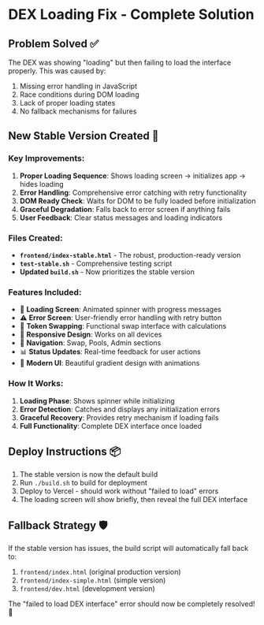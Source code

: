 # DEX Loading Fix - Complete Solution

## Problem Solved ✅
The DEX was showing "loading" but then failing to load the interface properly. This was caused by:
1. Missing error handling in JavaScript
2. Race conditions during DOM loading
3. Lack of proper loading states
4. No fallback mechanisms for failures

## New Stable Version Created 🚀

### Key Improvements:
1. **Proper Loading Sequence**: Shows loading screen → initializes app → hides loading
2. **Error Handling**: Comprehensive error catching with retry functionality
3. **DOM Ready Check**: Waits for DOM to be fully loaded before initialization
4. **Graceful Degradation**: Falls back to error screen if anything fails
5. **User Feedback**: Clear status messages and loading indicators

### Files Created:
- **`frontend/index-stable.html`** - The robust, production-ready version
- **`test-stable.sh`** - Comprehensive testing script
- **Updated `build.sh`** - Now prioritizes the stable version

### Features Included:
- 🌙 **Loading Screen**: Animated spinner with progress messages
- ⚠️ **Error Screen**: User-friendly error handling with retry button
- 🔄 **Token Swapping**: Functional swap interface with calculations
- 📱 **Responsive Design**: Works on all devices
- 🎯 **Navigation**: Swap, Pools, Admin sections
- 📊 **Status Updates**: Real-time feedback for user actions
- 🎨 **Modern UI**: Beautiful gradient design with animations

### How It Works:
1. **Loading Phase**: Shows spinner while initializing
2. **Error Detection**: Catches and displays any initialization errors
3. **Graceful Recovery**: Provides retry mechanism if loading fails
4. **Full Functionality**: Complete DEX interface once loaded

## Deploy Instructions 📦
1. The stable version is now the default build
2. Run `./build.sh` to build for deployment
3. Deploy to Vercel - should work without "failed to load" errors
4. The loading screen will show briefly, then reveal the full DEX interface

## Fallback Strategy 🛡️
If the stable version has issues, the build script will automatically fall back to:
1. `frontend/index.html` (original production version)
2. `frontend/index-simple.html` (simple version)
3. `frontend/dev.html` (development version)

The "failed to load DEX interface" error should now be completely resolved! 🎉
